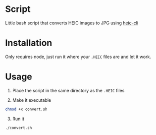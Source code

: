 # Script
Little bash script that converts HEIC images to JPG using [heic-cli](https://github.com/catdad-experiments/heic-cli)

# Installation
Only requires node, just run it where your `.HEIC` files are and let it work.

# Usage
1. Place the script in the same directory as the `.HEIC` files

2. Make it executable
```sh
chmod +x convert.sh
```

3. Run it
```sh
./convert.sh
```
